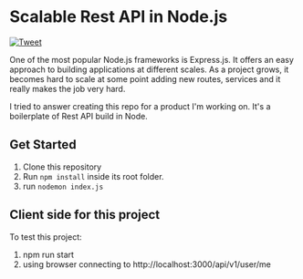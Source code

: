 # Scalable Rest API in Node.js

[![Tweet](https://img.shields.io/twitter/url/http/shields.io.svg?style=social)](https://twitter.com/intent/tweet?text=How%20to%20build%20a%20Node.js%20API%20Rest%20that%20scales&url=https://github.com/alexgenovese/scalable-rest-api-node)

One of the most popular Node.js frameworks is Express.js. It offers an easy approach to building applications at different scales. As a project grows, it becomes hard to scale at some point adding new routes, services and it really makes the job very hard.

I tried to answer creating this repo for a product I'm working on. It's a boilerplate of Rest API build in Node.

## Get Started
1. Clone this repository
2. Run `npm install` inside its root folder.
3. run `nodemon index.js`

## Client side for this project
To test this project:
1. npm run start
2. using browser connecting to http://localhost:3000/api/v1/user/me

